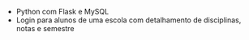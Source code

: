- Python com Flask e MySQL 
- Login para alunos de uma escola com detalhamento de disciplinas, notas e semestre
